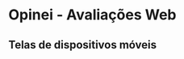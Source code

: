 # Opinei - Avaliações Web
## Telas de dispositivos móveis


<div>
    <img src="Assets/1.Inicio.png" alt=""/>
    <img src="Assets/2.Avaliacao.png" alt=""/>
</div>

<div>
    <img src="Assets/3.Avaliacao.png" alt=""/>
    <img src="Assets/4.Avaliacao.png" alt=""/>
</div>

<div>
    <img src="Assets/5.Finalizacao.png" alt=""/>
</div>